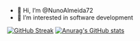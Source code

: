 - 👋 Hi, I’m @NunoAlmeida72
- 👀 I’m interested in software development

[![GitHub Streak](https://github-readme-streak-stats.herokuapp.com/?user=DenverCoder1)](https://git.io/streak-stats)
[![Anurag's GitHub stats](https://github-readme-stats.vercel.app/api?username=anuraghazra)](https://github.com/anuraghazra/github-readme-stats)

<!---
NunoAlmeida72/NunoAlmeida72 is a ✨ special ✨ repository because its `README.md` (this file) appears on your GitHub profile.
You can click the Preview link to take a look at your changes.
--->
